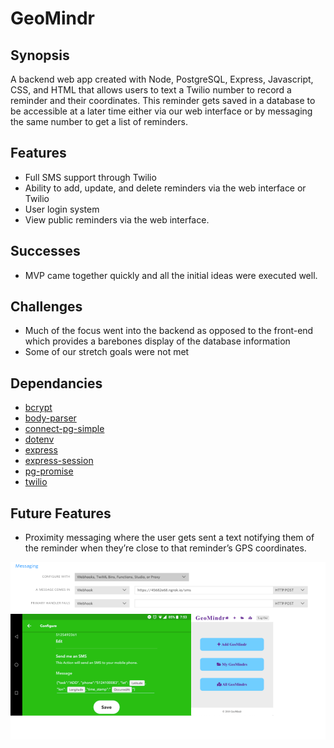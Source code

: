 # GeoMindr

## Synopsis
A backend web app created with Node, PostgreSQL, Express, Javascript, CSS, and HTML that allows users to text a Twilio number to record a reminder and their coordinates. This reminder gets saved in a database to be accessible at a later time either via our web interface or by messaging the same number to get a list of reminders.

## Features
- Full SMS support through Twilio
- Ability to add, update, and delete reminders via the web interface or Twilio
- User login system
- View public reminders via the web interface.

## Successes
- MVP came together quickly and all the initial ideas were executed well.

## Challenges
- Much of the focus went into the backend as opposed to the front-end which provides a barebones display of the database information
- Some of our stretch goals were not met

## Dependancies
- [bcrypt](https://www.npmjs.com/package/body-parser)
- [body-parser](https://www.npmjs.com/package/bcrypt) 
- [connect-pg-simple](https://www.npmjs.com/package/connect-pg-simple)
- [dotenv](https://www.npmjs.com/package/dotenv)
- [express](https://www.npmjs.com/package/express)
- [express-session](https://www.npmjs.com/package/express-session)
- [pg-promise](https://www.npmjs.com/package/pg-promise)
- [twilio](https://www.npmjs.com/package/twilio)

## Future Features
- Proximity messaging where the user gets sent a text notifying them of the reminder when they’re close to that reminder’s GPS coordinates.

![GeoMindr Screenshots](/screenshot.png)
